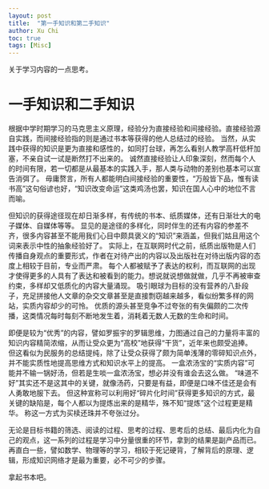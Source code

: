 ```yaml
---
layout: post
title:  "第一手知识和第二手知识"
author: Xu Chi
toc: true
tags: [Misc]
---
```


关于学习内容的一点思考。

# 一手知识和二手知识

根据中学时期学习的马克思主义原理，经验分为直接经验和间接经验。直接经验源自实践，而间接经验指的则是通过书本等获得的他人总结过的经验。
当然，从实践中获得的知识是更为直接和感性的，如同打台球，再怎么看别人教学高杆低杆加塞，不亲自试一试是断然打不出来的。
诚然直接经验让人印象深刻，然而每个人的时间有限，若一切都是从最基本的实践入手，那人类与动物的差别也基本可以宣告消弭了。
毋庸赘言，所有人都能明白间接经验的重要性，“万般皆下品，惟有读书高”这句俗谚也好，“知识改变命运”这类鸡汤也罢，知识在国人心中的地位不言而喻。

但知识的获得途径现在却日渐多样，有传统的书本、纸质媒体，还有日渐壮大的电子媒体、自媒体等等。
显见的是途径的多样化，同时伴生的还有内容的参差不齐，很多内容甚至不能用我们心目中颇具褒义的“知识”来涵盖，但我们姑且用这个词来表示中性的抽象经验好了。
实际上，在互联网时代之前，纸质出版物是人们传播自身观点的重要形式，作者在对待产出的内容以及出版社在对待出版内容的态度上相较于目前，专业而严肃。
每个人都被赋予了表达的权利，而互联网的出现才使得更多的人具有了表达和被看到的能力。想说就说想做就做，几乎不再被审查约束，多样却又低质化的内容大量涌现。
吸引眼球为目标的没有营养的八卦段子，充足拼接他人文章的杂交文章甚至是直接剽窃越来越多，看似纷繁多样的网站，实质内容却少的可怜。
优质的源头甚至竞争不过夸张的有失偏颇的二次传播，这类情况每时每刻不断地发生着，消耗着无数人无数的生命和时间。

即便是较为“优秀”的内容，譬如罗振宇的罗辑思维，力图通过自己的力量将丰富的知识内容精简浓缩，从而让受众更为“高校”地获得“干货”，近年来也颇受追捧。
但这看似为民服务的总结提纯，除了让受众获得了颇为简单浅薄的零碎知识点外，并不能实质性地提高思维方式和知识水平上的提高。
一盒浓汤宝的“实质内容”可能并不输一锅好汤，但若是生啖一盒浓汤宝，想必并没有谁会去这么做。
“味道不好”其实还不是这其中的关键，就像汤药，只要是有益，即便是口味不佳还是会有人勇敢地服下去。
但这种宣称可以利用好“碎片化时间”获得更多知识的方式，最关键的缺陷是，每个人都以为提炼出来的是精华，殊不知“提炼”这个过程更是精华。
称这一方式为买椟还珠并不夸张过分。

无论是目标书籍的筛选、阅读的过程、思考的过程、思考后的总结、最后内化为自己的观点，这一系列的过程是学习中分量很重的环节，拿到的结果是副产品而已。
再直白一些，譬如数学、物理等的学习，相较于死记硬背，了解背后的原理、逻辑，形成知识网络才是最为重要，必不可少的步骤。

拿起书本吧。
